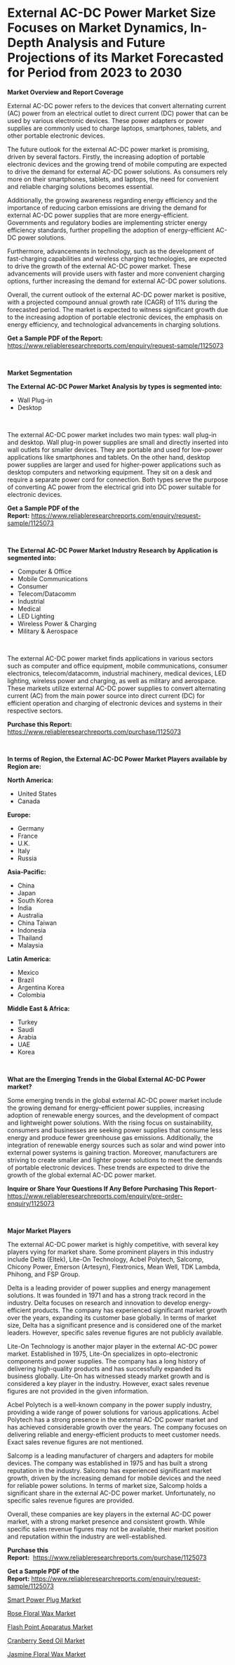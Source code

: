 <p><h1>External AC-DC Power Market Size Focuses on Market Dynamics, In-Depth Analysis and Future Projections of its Market Forecasted for Period from 2023 to 2030</h1></p><p><strong>Market Overview and Report Coverage</strong></p>
<p><p>External AC-DC power refers to the devices that convert alternating current (AC) power from an electrical outlet to direct current (DC) power that can be used by various electronic devices. These power adapters or power supplies are commonly used to charge laptops, smartphones, tablets, and other portable electronic devices.</p><p>The future outlook for the external AC-DC power market is promising, driven by several factors. Firstly, the increasing adoption of portable electronic devices and the growing trend of mobile computing are expected to drive the demand for external AC-DC power solutions. As consumers rely more on their smartphones, tablets, and laptops, the need for convenient and reliable charging solutions becomes essential.</p><p>Additionally, the growing awareness regarding energy efficiency and the importance of reducing carbon emissions are driving the demand for external AC-DC power supplies that are more energy-efficient. Governments and regulatory bodies are implementing stricter energy efficiency standards, further propelling the adoption of energy-efficient AC-DC power solutions.</p><p>Furthermore, advancements in technology, such as the development of fast-charging capabilities and wireless charging technologies, are expected to drive the growth of the external AC-DC power market. These advancements will provide users with faster and more convenient charging options, further increasing the demand for external AC-DC power solutions.</p><p>Overall, the current outlook of the external AC-DC power market is positive, with a projected compound annual growth rate (CAGR) of 11% during the forecasted period. The market is expected to witness significant growth due to the increasing adoption of portable electronic devices, the emphasis on energy efficiency, and technological advancements in charging solutions.</p></p>
<p><strong>Get a Sample PDF of the Report:</strong> <a href="https://www.reliableresearchreports.com/enquiry/request-sample/1125073">https://www.reliableresearchreports.com/enquiry/request-sample/1125073</a></p>
<p>&nbsp;</p>
<p><strong>Market Segmentation</strong></p>
<p><strong>The External AC-DC Power Market Analysis by types is segmented into:</strong></p>
<p><ul><li>Wall Plug-in</li><li>Desktop</li></ul></p>
<p>&nbsp;</p>
<p><p>The external AC-DC power market includes two main types: wall plug-in and desktop. Wall plug-in power supplies are small and directly inserted into wall outlets for smaller devices. They are portable and used for low-power applications like smartphones and tablets. On the other hand, desktop power supplies are larger and used for higher-power applications such as desktop computers and networking equipment. They sit on a desk and require a separate power cord for connection. Both types serve the purpose of converting AC power from the electrical grid into DC power suitable for electronic devices.</p></p>
<p><strong>Get a Sample PDF of the Report:</strong>&nbsp;<a href="https://www.reliableresearchreports.com/enquiry/request-sample/1125073">https://www.reliableresearchreports.com/enquiry/request-sample/1125073</a></p>
<p>&nbsp;</p>
<p><strong>The External AC-DC Power Market Industry Research by Application is segmented into:</strong></p>
<p><ul><li>Computer & Office</li><li>Mobile Communications</li><li>Consumer</li><li>Telecom/Datacomm</li><li>Industrial</li><li>Medical</li><li>LED Lighting</li><li>Wireless Power & Charging</li><li>Military & Aerospace</li></ul></p>
<p>&nbsp;</p>
<p><p>The external AC-DC power market finds applications in various sectors such as computer and office equipment, mobile communications, consumer electronics, telecom/datacomm, industrial machinery, medical devices, LED lighting, wireless power and charging, as well as military and aerospace. These markets utilize external AC-DC power supplies to convert alternating current (AC) from the main power source into direct current (DC) for efficient operation and charging of electronic devices and systems in their respective sectors.</p></p>
<p><strong>Purchase this Report:</strong>&nbsp; <a href="https://www.reliableresearchreports.com/purchase/1125073">https://www.reliableresearchreports.com/purchase/1125073</a></p>
<p>&nbsp;</p>
<p><strong>In terms of Region, the External AC-DC Power Market Players available by Region are:</strong></p>
<p>
    <p> <strong> North America: </strong>
        <ul>
            <li>United States</li>
            <li>Canada</li>
        </ul>
        </p> 
    <p> <strong> Europe: </strong>
        <ul>
            <li>Germany</li>
            <li>France</li>
            <li>U.K.</li>
            <li>Italy</li>
            <li>Russia</li>
        </ul>
        </p> 
    <p> <strong> Asia-Pacific: </strong>
        <ul>
            <li>China</li>
            <li>Japan</li>
            <li>South Korea</li>
            <li>India</li>
            <li>Australia</li>
            <li>China Taiwan</li>
            <li>Indonesia</li>
            <li>Thailand</li>
            <li>Malaysia</li>
        </ul>
        </p> 
    <p> <strong> Latin America: </strong>
        <ul>
            <li>Mexico</li>
            <li>Brazil</li>
            <li>Argentina Korea</li>
            <li>Colombia</li>
        </ul>
        </p> 
    <p> <strong> Middle East & Africa: </strong>
        <ul>
            <li>Turkey</li>
            <li>Saudi</li>
            <li>Arabia</li>
            <li>UAE</li>
            <li>Korea</li>
        </ul>
    </p>
    </p>
<p>&nbsp;</p>
<p><strong>What are the Emerging Trends in the Global External AC-DC Power market?</strong></p>
<p><p>Some emerging trends in the global external AC-DC power market include the growing demand for energy-efficient power supplies, increasing adoption of renewable energy sources, and the development of compact and lightweight power solutions. With the rising focus on sustainability, consumers and businesses are seeking power supplies that consume less energy and produce fewer greenhouse gas emissions. Additionally, the integration of renewable energy sources such as solar and wind power into external power systems is gaining traction. Moreover, manufacturers are striving to create smaller and lighter power solutions to meet the demands of portable electronic devices. These trends are expected to drive the growth of the global external AC-DC power market.</p></p>
<p><strong>Inquire or Share Your Questions If Any Before Purchasing This Report</strong>- <a href="https://www.reliableresearchreports.com/enquiry/pre-order-enquiry/1125073">https://www.reliableresearchreports.com/enquiry/pre-order-enquiry/1125073</a></p>
<p>&nbsp;</p>
<p><strong>Major Market Players</strong></p>
<p><p>The external AC-DC power market is highly competitive, with several key players vying for market share. Some prominent players in this industry include Delta (Eltek), Lite-On Technology, Acbel Polytech, Salcomp, Chicony Power, Emerson (Artesyn), Flextronics, Mean Well, TDK Lambda, Phihong, and FSP Group.</p><p>Delta is a leading provider of power supplies and energy management solutions. It was founded in 1971 and has a strong track record in the industry. Delta focuses on research and innovation to develop energy-efficient products. The company has experienced significant market growth over the years, expanding its customer base globally. In terms of market size, Delta has a significant presence and is considered one of the market leaders. However, specific sales revenue figures are not publicly available.</p><p>Lite-On Technology is another major player in the external AC-DC power market. Established in 1975, Lite-On specializes in opto-electronic components and power supplies. The company has a long history of delivering high-quality products and has successfully expanded its business globally. Lite-On has witnessed steady market growth and is considered a key player in the industry. However, exact sales revenue figures are not provided in the given information.</p><p>Acbel Polytech is a well-known company in the power supply industry, providing a wide range of power solutions for various applications. Acbel Polytech has a strong presence in the external AC-DC power market and has achieved considerable growth over the years. The company focuses on delivering reliable and energy-efficient products to meet customer needs. Exact sales revenue figures are not mentioned.</p><p>Salcomp is a leading manufacturer of chargers and adapters for mobile devices. The company was established in 1975 and has built a strong reputation in the industry. Salcomp has experienced significant market growth, driven by the increasing demand for mobile devices and the need for reliable power solutions. In terms of market size, Salcomp holds a significant share in the external AC-DC power market. Unfortunately, no specific sales revenue figures are provided.</p><p>Overall, these companies are key players in the external AC-DC power market, with a strong market presence and consistent growth. While specific sales revenue figures may not be available, their market position and reputation within the industry are well-established.</p></p>
<p><strong>Purchase this Report:</strong>&nbsp;&nbsp;<a href="https://www.reliableresearchreports.com/purchase/1125073">https://www.reliableresearchreports.com/purchase/1125073</a></p>
<p></p>
<p><strong>Get a Sample PDF of the Report:</strong>&nbsp;<a href="https://www.reliableresearchreports.com/enquiry/request-sample/1125073">https://www.reliableresearchreports.com/enquiry/request-sample/1125073</a></p>
<p><p><a href="https://medium.com/@amandagarza17/smart-power-plug-market-size-growth-forecast-2023-2030-40d3fadd0c78">Smart Power Plug Market</a></p><p><a href="https://www.linkedin.com/pulse/rose-floral-wax-market-size-share-amp-trends-analysis-aogwe/">Rose Floral Wax Market</a></p><p><a href="https://medium.com/@vincentalvarez1980/flash-point-apparatus-market-size-growth-forecast-2023-2030-d6473d57ff15">Flash Point Apparatus Market</a></p><p><a href="https://www.linkedin.com/pulse/cranberry-seed-oil-market-size-2023-2030-global-industrial-7pxye/">Cranberry Seed Oil Market</a></p><p><a href="https://www.linkedin.com/pulse/jasmine-floral-wax-market-challenges-opportunities-growth-lcpme/">Jasmine Floral Wax Market</a></p></p>